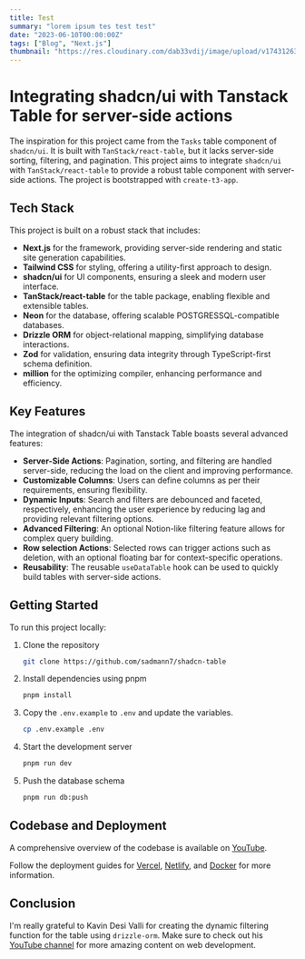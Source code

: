```yaml
---
title: Test
summary: "lorem ipsum tes test test"
date: "2023-06-10T00:00:00Z"
tags: ["Blog", "Next.js"]
thumbnail: "https://res.cloudinary.com/dab33vdij/image/upload/v1743126300/IMG_0395_vrwb6o.jpg"
---
```


# Integrating shadcn/ui with Tanstack Table for server-side actions

The inspiration for this project came from the `Tasks` table component of `shadcn/ui`. It is built with `TanStack/react-table`, but it lacks server-side sorting, filtering, and pagination. This project aims to integrate `shadcn/ui` with `TanStack/react-table` to provide a robust table component with server-side actions. The project is bootstrapped with `create-t3-app`.

## Tech Stack

This project is built on a robust stack that includes:

- **Next.js** for the framework, providing server-side rendering and static site generation capabilities.
- **Tailwind CSS** for styling, offering a utility-first approach to design.
- **shadcn/ui** for UI components, ensuring a sleek and modern user interface.
- **TanStack/react-table** for the table package, enabling flexible and extensible tables.
- **Neon** for the database, offering scalable POSTGRESSQL-compatible databases.
- **Drizzle ORM** for object-relational mapping, simplifying database interactions.
- **Zod** for validation, ensuring data integrity through TypeScript-first schema definition.
- **million** for the optimizing compiler, enhancing performance and efficiency.

## Key Features

The integration of shadcn/ui with Tanstack Table boasts several advanced features:

- **Server-Side Actions**: Pagination, sorting, and filtering are handled server-side, reducing the load on the client and improving performance.
- **Customizable Columns**: Users can define columns as per their requirements, ensuring flexibility.
- **Dynamic Inputs**: Search and filters are debounced and faceted, respectively, enhancing the user experience by reducing lag and providing relevant filtering options.
- **Advanced Filtering**: An optional Notion-like filtering feature allows for complex query building.
- **Row selection Actions**: Selected rows can trigger actions such as deletion, with an optional floating bar for context-specific operations.
- **Reusability**: The reusable `useDataTable` hook can be used to quickly build tables with server-side actions.

## Getting Started

To run this project locally:

1. Clone the repository

   ```bash
   git clone https://github.com/sadmann7/shadcn-table
   ```

2. Install dependencies using pnpm

   ```bash
   pnpm install
   ```

3. Copy the `.env.example` to `.env` and update the variables.

   ```bash
   cp .env.example .env
   ```

4. Start the development server

   ```bash
   pnpm run dev
   ```

5. Push the database schema

   ```bash
   pnpm run db:push
   ```

## Codebase and Deployment

A comprehensive overview of the codebase is available on [YouTube](https://www.youtube.com/watch?v=BsvjF5Y6-C8&t=1s).

Follow the deployment guides for [Vercel](https://create.t3.gg/en/deployment/vercel), [Netlify](https://create.t3.gg/en/deployment/netlify), and [Docker](https://create.t3.gg/en/deployment/docker) for more information.

## Conclusion

I'm really grateful to Kavin Desi Valli for creating the dynamic filtering function for the table using `drizzle-orm`. Make sure to check out his [YouTube channel](https://www.youtube.com/@livecode247) for more amazing content on web development.
